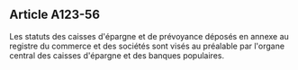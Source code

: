 Article A123-56
----
Les statuts des caisses d'épargne et de prévoyance déposés en annexe au registre
du commerce et des sociétés sont visés au préalable par l'organe central des
caisses d'épargne et des banques populaires.
